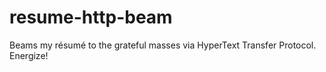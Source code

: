 resume-http-beam
================

Beams my résumé to the grateful masses via HyperText Transfer Protocol. Energize!